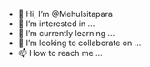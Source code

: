 - 👋 Hi, I’m @Mehulsitapara
- 👀 I’m interested in ...
- 🌱 I’m currently learning ...
- 💞️ I’m looking to collaborate on ...
- 📫 How to reach me ...

<!---
Mehulsitapara/Mehulsitapara is a ✨ special ✨ repository because its `README.md` (this file) appears on your GitHub profile.
You can click the Preview link to take a look at your changes.
--->

